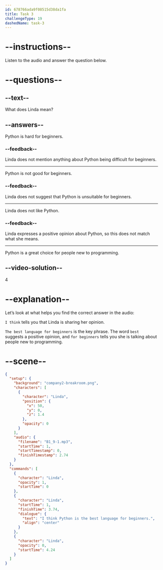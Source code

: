 ```yaml
---
id: 678766ada9f08515d38da1fa
title: Task 3
challengeType: 19
dashedName: task-3
---
```


<!-- (audio) Linda: I think Python is the best language for beginners. -->

# --instructions--

Listen to the audio and answer the question below.

# --questions--

## --text--

What does Linda mean?

## --answers--

Python is hard for beginners.

### --feedback--

Linda does not mention anything about Python being difficult for beginners.

---

Python is not good for beginners.

### --feedback--

Linda does not suggest that Python is unsuitable for beginners.

---

Linda does not like Python.

### --feedback--

Linda expresses a positive opinion about Python, so this does not match what she means.

---

Python is a great choice for people new to programming.

## --video-solution--

4

# --explanation--

Let’s look at what helps you find the correct answer in the audio:  

`I think` tells you that Linda is sharing her opinion.  

`The best language for beginners` is the key phrase. The word `best` suggests a positive opinion, and `for beginners` tells you she is talking about people new to programming.  

# --scene--

```json
{
  "setup": {
    "background": "company2-breakroom.png",
    "characters": [
      {
        "character": "Linda",
        "position": {
          "x": 50,
          "y": 0,
          "z": 1.4
        },
        "opacity": 0
      }
    ],
    "audio": {
      "filename": "B1_9-1.mp3",
      "startTime": 1,
      "startTimestamp": 0,
      "finishTimestamp": 2.74
    }
  },
  "commands": [
    {
      "character": "Linda",
      "opacity": 1,
      "startTime": 0
    },
    {
      "character": "Linda",
      "startTime": 1,
      "finishTime": 3.74,
      "dialogue": {
        "text": "I think Python is the best language for beginners.",
        "align": "center"
      }
    },
    {
      "character": "Linda",
      "opacity": 0,
      "startTime": 4.24
    }
  ]
}
```
